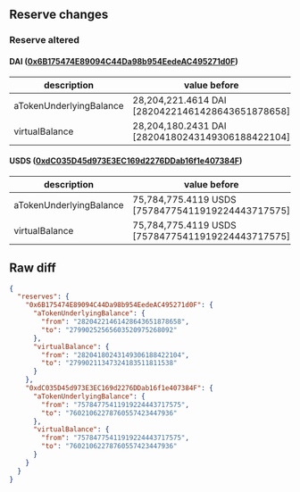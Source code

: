 ## Reserve changes

### Reserve altered

#### DAI ([0x6B175474E89094C44Da98b954EedeAC495271d0F](https://etherscan.io/address/0x6B175474E89094C44Da98b954EedeAC495271d0F))

| description | value before | value after |
| --- | --- | --- |
| aTokenUnderlyingBalance | 28,204,221.4614 DAI [28204221461428643651878658] | 27,990,252.5656 DAI [27990252565603520975268092] |
| virtualBalance | 28,204,180.2431 DAI [28204180243149306188422104] | 27,990,211.3473 DAI [27990211347324183511811538] |


#### USDS ([0xdC035D45d973E3EC169d2276DDab16f1e407384F](https://etherscan.io/address/0xdC035D45d973E3EC169d2276DDab16f1e407384F))

| description | value before | value after |
| --- | --- | --- |
| aTokenUnderlyingBalance | 75,784,775.4119 USDS [75784775411919224443717575] | 76,021,062.2787 USDS [76021062278760557423447936] |
| virtualBalance | 75,784,775.4119 USDS [75784775411919224443717575] | 76,021,062.2787 USDS [76021062278760557423447936] |


## Raw diff

```json
{
  "reserves": {
    "0x6B175474E89094C44Da98b954EedeAC495271d0F": {
      "aTokenUnderlyingBalance": {
        "from": "28204221461428643651878658",
        "to": "27990252565603520975268092"
      },
      "virtualBalance": {
        "from": "28204180243149306188422104",
        "to": "27990211347324183511811538"
      }
    },
    "0xdC035D45d973E3EC169d2276DDab16f1e407384F": {
      "aTokenUnderlyingBalance": {
        "from": "75784775411919224443717575",
        "to": "76021062278760557423447936"
      },
      "virtualBalance": {
        "from": "75784775411919224443717575",
        "to": "76021062278760557423447936"
      }
    }
  }
}
```